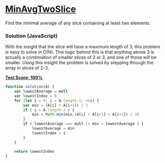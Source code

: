 # [MinAvgTwoSlice](https://codility.com/programmers/lessons/5-prefix_sums/)
Find the minimal average of any slice containing at least two elements.

### Solution (JavaScript)
With the insight that the slice will have a maximum length of 3, this problem is easy to solve in O(N). This logic behind this is that anything above 3 is actually a combination of smaller slices of 2 or 3, and one of those will be smaller. Using this insight the problem is solved by stepping through the array in slices of 2-3.

__[Test Score: 100%](https://codility.com/demo/results/trainingNRK6NX-GW2/)__

```js
function solution(A) {
    var lowestAverage = null
    var lowestIndex = 0
    for (let i = 0; i < A.length-1; ++i) {
        var min = (A[i] + A[i+1]) / 2
        if ( i < A.length-2 ) {
            min = Math.min(min,(A[i] + A[i+1] + A[i+2]) / 3)
        }
        if ( lowestAverage === null || min < lowestAverage ) {
            lowestAverage = min
            lowestIndex = i
        }
    }
    
    return lowestIndex
}
```
